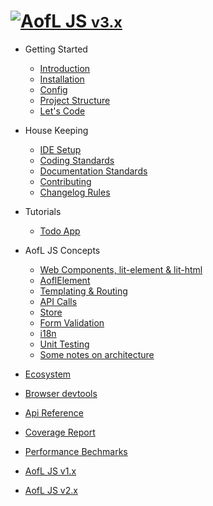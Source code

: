 <h1 class="app-name"><a class="app-name-link" data-nosearch="" href="#/"><img alt="A" js="" src="_assets/manifest/icon-48x48.png"><span>ofL JS <small>v3.x</small></span></a></h1>

- Getting Started

  - [Introduction](v3.x/getting-started/index.md)
  - [Installation](v3.x/getting-started/installation.md)
  - [Config](v3.x/getting-started/configuration.md)
  - [Project Structure](v3.x/getting-started/project-structure.md)
  - [Let's Code](v3.x/getting-started/lets-code.md)

- House Keeping

  - [IDE Setup](v3.x/housekeeping/ide-setup.md)
  - [Coding Standards](v3.x/housekeeping/coding-standards.md)
  - [Documentation Standards](v3.x/housekeeping/documentation-standards.md)
  - [Contributing](v3.x/housekeeping/contrib.md)
  - [Changelog Rules](v3.x/housekeeping/changelog-rules.md)

- Tutorials

  - [Todo App](v3.x/todo-app/index.md)

- AofL JS Concepts

  - [Web Components, lit-element & lit-html](v3.x/aofl-js-concepts/technologies.md)
  - [AoflElement](v3.x/aofl-js-concepts/aofl-element.md)
  - [Templating & Routing](v3.x/aofl-js-concepts/templating-routing.md)
  - [API Calls](v3.x/aofl-js-concepts/api-calls.md)
  - [Store](v3.x/aofl-js-concepts/store.md)
  - [Form Validation](v3.x/aofl-js-concepts/form-validation.md)
  - [i18n](v3.x/aofl-js-concepts/i18n.md)
  - [Unit Testing](v3.x/aofl-js-concepts/unit-testing.md)
  - [Some notes on architecture](v3.x/aofl-js-concepts/architecture-notes.md)

- [Ecosystem](v3.x/ecosystem/index.md)
- [Browser devtools](v3.x/devtools/index.md)
- <a href="v3.x/api-docs/index.html" target="_blank">Api Reference</a>
- <a href="https://codecov.io/gh/AgeOfLearning/aofl" target="_blank">Coverage Report</a>
- <a href="/aofl/benchmark-results/" target="_blank" rel="noopener noreferrer">Performance Bechmarks</a>
- <a href="/aofl/#/v2.x/getting-started/index" target="_blank" rel="noopener noreferrer">AofL JS v1.x</a>
- <a href="/aofl/#/v2.x/getting-started/index" target="_blank" rel="noopener noreferrer">AofL JS v2.x</a>